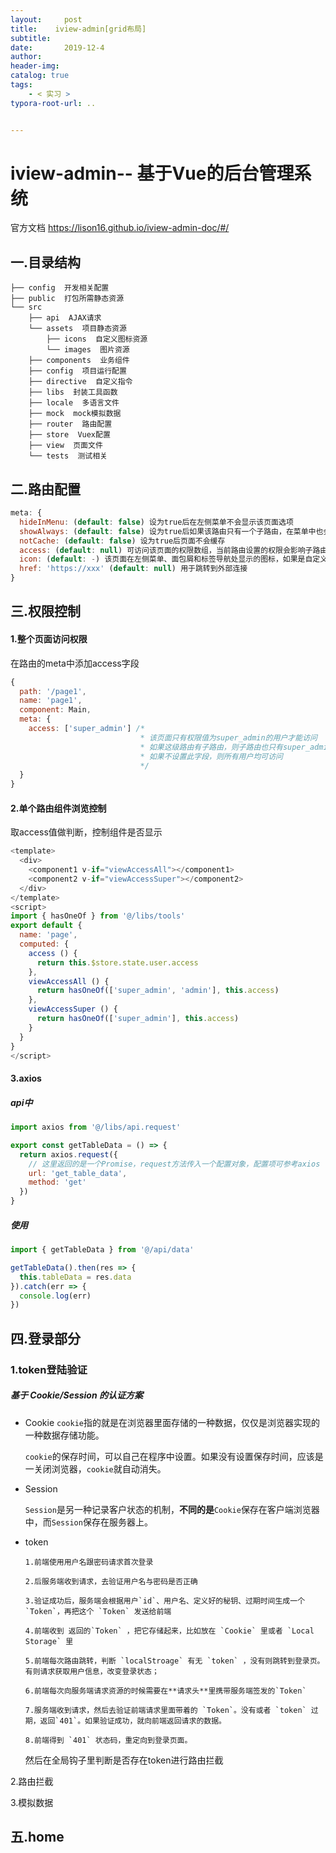 ```yaml
---
layout:     post
title:    iview-admin[grid布局]
subtitle:  
date:       2019-12-4
author:     
header-img: 
catalog: true
tags:
    - < 实习 >
typora-root-url: ..


---
```




# iview-admin-- 基于Vue的后台管理系统 

官方文档 https://lison16.github.io/iview-admin-doc/#/ 

## 一.目录结构

```
├── config  开发相关配置
├── public  打包所需静态资源
└── src
    ├── api  AJAX请求
    └── assets  项目静态资源
        ├── icons  自定义图标资源
        └── images  图片资源
    ├── components  业务组件
    ├── config  项目运行配置
    ├── directive  自定义指令
    ├── libs  封装工具函数
    ├── locale  多语言文件
    ├── mock  mock模拟数据
    ├── router  路由配置
    ├── store  Vuex配置
    ├── view  页面文件
    └── tests  测试相关
```

## 二.路由配置

```JavaScript
meta: {
  hideInMenu: (default: false) 设为true后在左侧菜单不会显示该页面选项
  showAlways: (default: false) 设为true后如果该路由只有一个子路由，在菜单中也会显示该父级菜单
  notCache: (default: false) 设为true后页面不会缓存
  access: (default: null) 可访问该页面的权限数组，当前路由设置的权限会影响子路由
  icon: (default: -) 该页面在左侧菜单、面包屑和标签导航处显示的图标，如果是自定义图标，需要在图标名称前加下划线'_'
  href: 'https://xxx' (default: null) 用于跳转到外部连接
}
```

## 三.权限控制

#### 1.整个页面访问权限

在路由的meta中添加access字段

```JavaScript
{
  path: '/page1',
  name: 'page1',
  component: Main,
  meta: {
    access: ['super_admin'] /*
                             * 该页面只有权限值为super_admin的用户才能访问
                             * 如果这级路由有子路由，则子路由也只有super_admin才能访问
                             * 如果不设置此字段，则所有用户均可访问
                             */
  }
}
```

#### 2.单个路由组件浏览控制

取access值做判断，控制组件是否显示

```JavaScript
<template>
  <div>
    <component1 v-if="viewAccessAll"></component1>
    <component2 v-if="viewAccessSuper"></component2>
  </div>
</template>
<script>
import { hasOneOf } from '@/libs/tools'
export default {
  name: 'page',
  computed: {
    access () {
      return this.$store.state.user.access
    },
    viewAccessAll () {
      return hasOneOf(['super_admin', 'admin'], this.access)
    },
    viewAccessSuper () {
      return hasOneOf(['super_admin'], this.access)
    }
  }
}
</script>
```

#### 3.axios

##### api中

```JavaScript
import axios from '@/libs/api.request'

export const getTableData = () => {
  return axios.request({  
    // 这里返回的是一个Promise，request方法传入一个配置对象，配置项可参考axios
    url: 'get_table_data',
    method: 'get'
  })
}
```

##### 使用

```JavaScript
import { getTableData } from '@/api/data'

getTableData().then(res => {
  this.tableData = res.data
}).catch(err => {
  console.log(err)
})
```

## 四.登录部分

### 1.token登陆验证

##### 基于 Cookie/Session 的认证方案

-  Cookie 
   `cookie`指的就是在浏览器里面存储的一种数据，仅仅是浏览器实现的一种数据存储功能。

   `cookie`的保存时间，可以自己在程序中设置。如果没有设置保存时间，应该是一关闭浏览器，`cookie`就自动消失。 

-  Session 

   `Session`是另一种记录客户状态的机制，**不同的是**`Cookie`保存在客户端浏览器中，而`Session`保存在服务器上。 

- token

  ```
  1.前端使用用户名跟密码请求首次登录
  
  2.后服务端收到请求，去验证用户名与密码是否正确
  
  3.验证成功后，服务端会根据用户`id`、用户名、定义好的秘钥、过期时间生成一个 `Token`，再把这个 `Token` 发送给前端
  
  4.前端收到 返回的`Token` ，把它存储起来，比如放在 `Cookie` 里或者 `Local Storage` 里
  
  5.前端每次路由跳转，判断 `localStroage` 有无 `token` ，没有则跳转到登录页。有则请求获取用户信息，改变登录状态；
  
  6.前端每次向服务端请求资源的时候需要在**请求头**里携带服务端签发的`Token`
  
  7.服务端收到请求，然后去验证前端请求里面带着的 `Token`。没有或者 `token` 过期，返回`401`。如果验证成功，就向前端返回请求的数据。
  
  8.前端得到 `401` 状态码，重定向到登录页面。
  ```

  然后在全局钩子里判断是否存在token进行路由拦截

2.路由拦截

3.模拟数据

## 五.home

